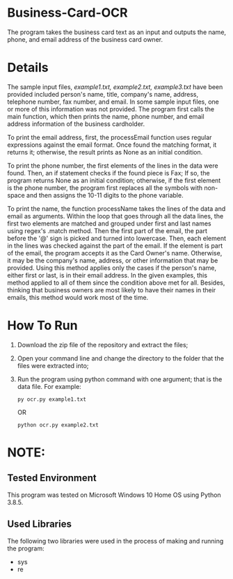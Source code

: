 # Business-Card-OCR
The program takes the business card text as an input and outputs the name, phone, and email address of the business card owner.

# Details
The sample input files, *example1.txt, example2.txt, example3.txt* have been provided included person's name, title, company's name, address, telephone number, fax number, and email. In some sample input files, one or more of this information was not provided. The program first calls the main function, which then prints the name, phone number, and email address information of the business cardholder. 

To print the email address, first, the processEmail function uses regular expressions against the email format. Once found the matching format, it returns it; otherwise, the result prints as None as an initial condition.

To print the phone number, the first elements of the lines in the data were found. Then, an if statement checks if the found piece is Fax; If so, the program returns None as an initial condition; otherwise, if the first element is the phone number, the program first replaces all the symbols with non-space and then assigns the 10-11 digits to the phone variable.  

To print the name, the function processName takes the lines of the data and email as arguments. Within the loop that goes through all the data lines, the first two elements are matched and grouped under first and last names using regex's .match method. Then the first part of the email, the part before the '@' sign is picked and turned into lowercase. Then, each element in the lines was checked against the part of the email. If the element is part of the email, the program accepts it as the Card Owner's name. Otherwise, it may be the company's name, address, or other information that may be provided. Using this method applies only the cases if the person's name, either first or last, is in their email address. In the given examples, this method applied to all of them since the condition above met for all. Besides, thinking that business owners are most likely to have their names in their emails, this method would work most of the time.

# How To Run
1. Download the zip file of the repository and extract the files;
2. Open your command line and change the directory to the folder that the files were extracted into;
3. Run the program using python command with one argument; that is the data file. For example:

    
    ```py ocr.py example1.txt```
    
    OR
    
    ```python ocr.py example2.txt```

# NOTE:
## Tested Environment
This program was tested on Microsoft Windows 10 Home OS using Python 3.8.5.

## Used Libraries
The following two libraries were used in the process of making and running the program:

* sys
* re

